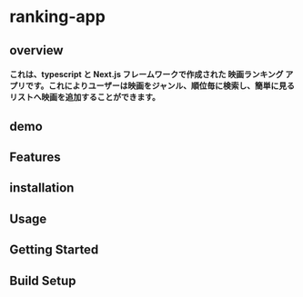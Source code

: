 # ranking-app
## overview
#### これは、typescript と Next.js フレームワークで作成された 映画ランキング アプリです。これによりユーザーは映画をジャンル、順位毎に検索し、簡単に見るリストへ映画を追加することができます。
## demo
## Features
## installation
## Usage
## Getting Started
## Build Setup
